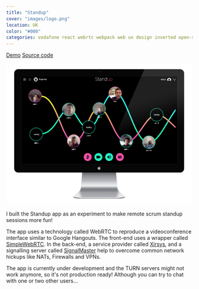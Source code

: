 ```yaml
---
title: "Standup"
cover: "images/logo.png"
location: UK
color: "#000"
categories: vodafone react webrtc webpack web ux design inverted open-source
---
```


<p class="align-center">
<a class="btn" href="https://fingertips-standup.herokuapp.com/" target="_blank">Demo</a>
<a class="btn" href="https://github.com/gazpachu/standup" target="_blank">Source code</a>
</p>

![](./images/1.jpg)

I built the Standup app as an experiment to make remote scrum standup sessions more fun!

The app uses a technology called WebRTC to reproduce a videoconference interface similar to Google Hangouts. The front-end uses a wrapper called [SimpleWebRTC](https://github.com/andyet/SimpleWebRTC). In the back-end, a service provider called [Xirsys](https://xirsys.com/), and a signalling server called [SignalMaster](https://github.com/andyet/signalmaster) help to overcome common network hickups like NATs, Firewalls and VPNs.

The app is currently under development and the TURN servers might not work anymore, so it's not production ready! Although you can try to chat with one or two other users...
